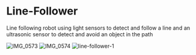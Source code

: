 # Line-Follower
Line following robot using light sensors to detect and follow a line and an ultrasonic sensor to detect and avoid an object in the path


![IMG_0573](https://github.com/Gbell26/Line-Follower/assets/107581827/0c4b2e77-c695-4c83-b895-bd5ec8024d04)
![IMG_0574](https://github.com/Gbell26/Line-Follower/assets/107581827/8b0fd535-0b37-4ed9-a780-e8108da853a6)
![line-follower-1](https://github.com/Gbell26/Line-Follower/assets/107581827/ed9c0230-6758-4225-91d9-509c9a034f32)

